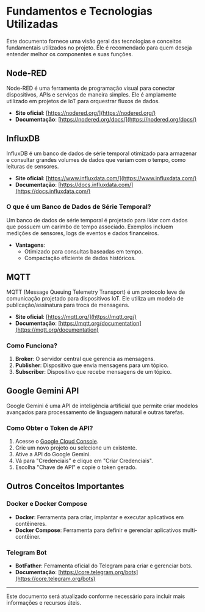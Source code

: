 # Fundamentos e Tecnologias Utilizadas

Este documento fornece uma visão geral das tecnologias e conceitos fundamentais utilizados no projeto. Ele é recomendado para quem deseja entender melhor os componentes e suas funções.

## Node-RED

Node-RED é uma ferramenta de programação visual para conectar dispositivos, APIs e serviços de maneira simples. Ele é amplamente utilizado em projetos de IoT para orquestrar fluxos de dados.

- **Site oficial**: [https://nodered.org/](https://nodered.org/)
- **Documentação**: [https://nodered.org/docs/](https://nodered.org/docs/)

## InfluxDB

InfluxDB é um banco de dados de série temporal otimizado para armazenar e consultar grandes volumes de dados que variam com o tempo, como leituras de sensores.

- **Site oficial**: [https://www.influxdata.com/](https://www.influxdata.com/)
- **Documentação**: [https://docs.influxdata.com/](https://docs.influxdata.com/)

### O que é um Banco de Dados de Série Temporal?

Um banco de dados de série temporal é projetado para lidar com dados que possuem um carimbo de tempo associado. Exemplos incluem medições de sensores, logs de eventos e dados financeiros.

- **Vantagens**:
  - Otimizado para consultas baseadas em tempo.
  - Compactação eficiente de dados históricos.

## MQTT

MQTT (Message Queuing Telemetry Transport) é um protocolo leve de comunicação projetado para dispositivos IoT. Ele utiliza um modelo de publicação/assinatura para troca de mensagens.

- **Site oficial**: [https://mqtt.org/](https://mqtt.org/)
- **Documentação**: [https://mqtt.org/documentation](https://mqtt.org/documentation)

### Como Funciona?

1. **Broker**: O servidor central que gerencia as mensagens.
2. **Publisher**: Dispositivo que envia mensagens para um tópico.
3. **Subscriber**: Dispositivo que recebe mensagens de um tópico.

## Google Gemini API

Google Gemini é uma API de inteligência artificial que permite criar modelos avançados para processamento de linguagem natural e outras tarefas.

### Como Obter o Token de API?

1. Acesse o [Google Cloud Console](https://console.cloud.google.com/).
2. Crie um novo projeto ou selecione um existente.
3. Ative a API do Google Gemini.
4. Vá para "Credenciais" e clique em "Criar Credenciais".
5. Escolha "Chave de API" e copie o token gerado.

## Outros Conceitos Importantes

### Docker e Docker Compose

- **Docker**: Ferramenta para criar, implantar e executar aplicativos em contêineres.
- **Docker Compose**: Ferramenta para definir e gerenciar aplicativos multi-contêiner.

### Telegram Bot

- **BotFather**: Ferramenta oficial do Telegram para criar e gerenciar bots.
- **Documentação**: [https://core.telegram.org/bots](https://core.telegram.org/bots)

---

Este documento será atualizado conforme necessário para incluir mais informações e recursos úteis.